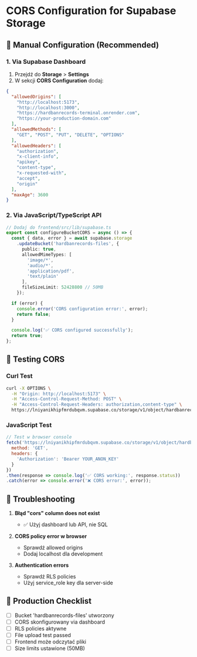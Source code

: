 # CORS Configuration for Supabase Storage

## 🔧 Manual Configuration (Recommended)

### 1. Via Supabase Dashboard
1. Przejdź do **Storage** > **Settings**
2. W sekcji **CORS Configuration** dodaj:

```json
{
  "allowedOrigins": [
    "http://localhost:5173",
    "http://localhost:3000",
    "https://hardbanrecords-terminal.onrender.com",
    "https://your-production-domain.com"
  ],
  "allowedMethods": [
    "GET", "POST", "PUT", "DELETE", "OPTIONS"
  ],
  "allowedHeaders": [
    "authorization",
    "x-client-info",
    "apikey",
    "content-type",
    "x-requested-with",
    "accept",
    "origin"
  ],
  "maxAge": 3600
}
```

### 2. Via JavaScript/TypeScript API

```typescript
// Dodaj do frontend/src/lib/supabase.ts
export const configureBucketCORS = async () => {
  const { data, error } = await supabase.storage
    .updateBucket('hardbanrecords-files', {
      public: true,
      allowedMimeTypes: [
        'image/*',
        'audio/*',
        'application/pdf',
        'text/plain'
      ],
      fileSizeLimit: 52428800 // 50MB
    });

  if (error) {
    console.error('CORS configuration error:', error);
    return false;
  }

  console.log('✅ CORS configured successfully');
  return true;
};
```

## 🧪 Testing CORS

### Curl Test
```bash
curl -X OPTIONS \
  -H "Origin: http://localhost:5173" \
  -H "Access-Control-Request-Method: POST" \
  -H "Access-Control-Request-Headers: authorization,content-type" \
  https://lniyanikhipfmrdubqvm.supabase.co/storage/v1/object/hardbanrecords-files/test
```

### JavaScript Test
```javascript
// Test w browser console
fetch('https://lniyanikhipfmrdubqvm.supabase.co/storage/v1/object/hardbanrecords-files/', {
  method: 'GET',
  headers: {
    'Authorization': 'Bearer YOUR_ANON_KEY'
  }
})
.then(response => console.log('✅ CORS working:', response.status))
.catch(error => console.error('❌ CORS error:', error));
```

## 📝 Troubleshooting

1. **Błąd "cors" column does not exist**
   - ✅ Użyj dashboard lub API, nie SQL

2. **CORS policy error w browser**
   - Sprawdź allowed origins
   - Dodaj localhost dla development

3. **Authentication errors**
   - Sprawdź RLS policies
   - Użyj service_role key dla server-side

## 🎯 Production Checklist

- [ ] Bucket 'hardbanrecords-files' utworzony
- [ ] CORS skonfigurowany via dashboard
- [ ] RLS policies aktywne
- [ ] File upload test passed
- [ ] Frontend może odczytać pliki
- [ ] Size limits ustawione (50MB)
